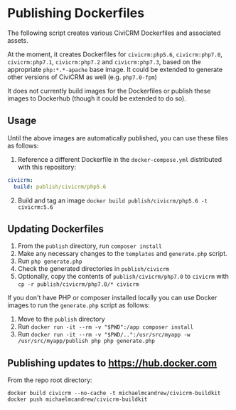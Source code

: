 # Publishing Dockerfiles

The following script creates various CiviCRM Dockerfiles and associated assets.

At the moment, it creates Dockerfiles for `civicrm:php5.6`, `civicrm:php7.0`, `civicrm:php7.1`, `civicrm:php7.2` and `civicrm:php7.3`, based on the appropriate `php:*.*-apache` base image. It could be extended to generate other versions of CiviCRM as well (e.g. `php7.0-fpm`)

It does not currently build images for the Dockerfiles or publish these images to Dockerhub (though it could be extended to do so).

## Usage

Until the above images are automatically published, you can use these files as follows:

1. Reference a different Dockerfile in the `docker-compose.yml` distributed with this repository:

```yml
civicrm:
  build: publish/civicrm/php5.6
```

2. Build and tag an image `docker build publish/civicrm/php5.6 -t civicrm:5.6`

## Updating Dockerfiles

1. From the `publish` directory, run `composer install`
2. Make any necessary changes to the `templates` and `generate.php` script.
3. Run `php generate.php`
4. Check the generated directories in `publish/civicrm`
5. Optionally, copy the contents of `publish/civicrm/php7.0` to `civicrm` with `cp -r publish/civicrm/php7.0/* civicrm`

If you don't have PHP or composer installed locally you can use Docker images to run the `generate.php` script as follows:

1. Move to the `publish` directory
1. Run `docker run -it --rm -v "$PWD":/app composer install`
1. Run `docker run -it --rm -v "$PWD/..":/usr/src/myapp -w /usr/src/myapp/publish php php generate.php`

## Publishing updates to https://hub.docker.com

From the repo root directory:

```
docker build civicrm --no-cache -t michaelmcandrew/civicrm-buildkit
docker push michaelmcandrew/civicrm-buildkit
```
